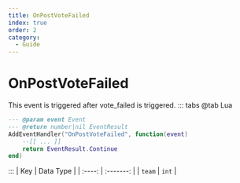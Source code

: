 ```yaml
---
title: OnPostVoteFailed
index: true
order: 2
category:
  - Guide
---
```


# OnPostVoteFailed
This event is triggered after vote_failed is triggered.
::: tabs
@tab Lua
```lua
--- @param event Event
--- @return number|nil EventResult
AddEventHandler("OnPostVoteFailed", function(event)
    --[[ ... ]]
    return EventResult.Continue
end)
```

:::
|   Key  | Data Type |
| :----: | :-------: |
| `team` |   `int`   |